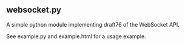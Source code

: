 ## websocket.py ##

A simple python module implementing draft76 of the WebSocket API.

See example.py and example.html for a usage example.
